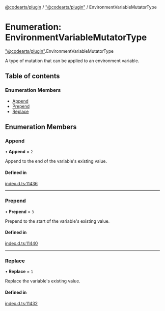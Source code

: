 [@codearts/plugin](../README.md) / ["@codearts/plugin"](../modules/_codearts_plugin_.md) / EnvironmentVariableMutatorType

# Enumeration: EnvironmentVariableMutatorType

["@codearts/plugin"](../modules/_codearts_plugin_.md).EnvironmentVariableMutatorType

A type of mutation that can be applied to an environment variable.

## Table of contents

### Enumeration Members

- [Append](codearts_plugin_.EnvironmentVariableMutatorType.md#append)
- [Prepend](codearts_plugin_.EnvironmentVariableMutatorType.md#prepend)
- [Replace](codearts_plugin_.EnvironmentVariableMutatorType.md#replace)

## Enumeration Members

### Append

• **Append** = ``2``

Append to the end of the variable's existing value.

#### Defined in

[index.d.ts:11436](https://github.com/shuyaqian/cloudide-plugin-api/blob/3fbdd11/index.d.ts#L11436)

___

### Prepend

• **Prepend** = ``3``

Prepend to the start of the variable's existing value.

#### Defined in

[index.d.ts:11440](https://github.com/shuyaqian/cloudide-plugin-api/blob/3fbdd11/index.d.ts#L11440)

___

### Replace

• **Replace** = ``1``

Replace the variable's existing value.

#### Defined in

[index.d.ts:11432](https://github.com/shuyaqian/cloudide-plugin-api/blob/3fbdd11/index.d.ts#L11432)
